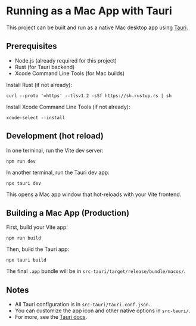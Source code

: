 # Running as a Mac App with Tauri

This project can be built and run as a native Mac desktop app using [Tauri](https://tauri.app/).

## Prerequisites
- Node.js (already required for this project)
- Rust (for Tauri backend)
- Xcode Command Line Tools (for Mac builds)

Install Rust (if not already):
```
curl --proto '=https' --tlsv1.2 -sSf https://sh.rustup.rs | sh
```

Install Xcode Command Line Tools (if not already):
```
xcode-select --install
```

## Development (hot reload)
In one terminal, run the Vite dev server:
```
npm run dev
```

In another terminal, run the Tauri dev app:
```
npx tauri dev
```

This opens a Mac app window that hot-reloads with your Vite frontend.

## Building a Mac App (Production)
First, build your Vite app:
```
npm run build
```
Then, build the Tauri app:
```
npx tauri build
```
The final `.app` bundle will be in `src-tauri/target/release/bundle/macos/`.

## Notes
- All Tauri configuration is in `src-tauri/tauri.conf.json`.
- You can customize the app icon and other native options in `src-tauri/`.
- For more, see the [Tauri docs](https://tauri.app/v1/guides/getting-started/prerequisites/).
